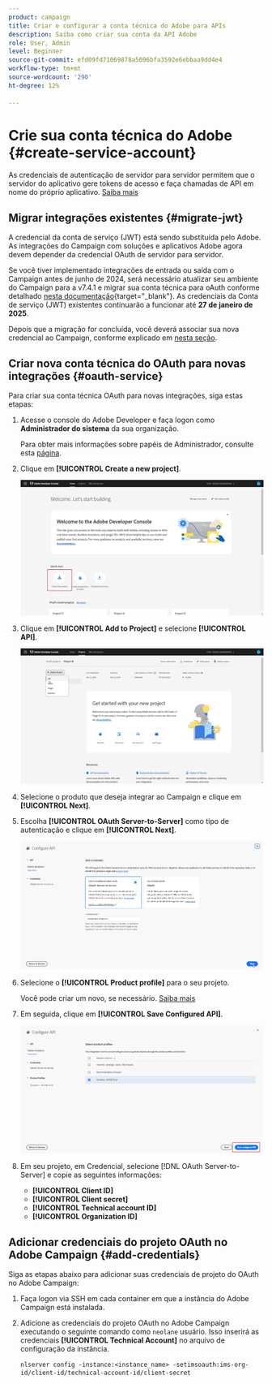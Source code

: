 ```yaml
---
product: campaign
title: Criar e configurar a conta técnica do Adobe para APIs
description: Saiba como criar sua conta da API Adobe
role: User, Admin
level: Beginner
source-git-commit: efd09fd71069878a5096bfa3592e6ebbaa9dd4e4
workflow-type: tm+mt
source-wordcount: '290'
ht-degree: 12%

---
```


# Crie sua conta técnica do Adobe {#create-service-account}

As credenciais de autenticação de servidor para servidor permitem que o servidor do aplicativo gere tokens de acesso e faça chamadas de API em nome do próprio aplicativo. [Saiba mais](https://developer.adobe.com/developer-console/docs/guides/authentication/ServerToServerAuthentication/)

## Migrar integrações existentes {#migrate-jwt}

A credencial da conta de serviço (JWT) está sendo substituída pelo Adobe. As integrações do Campaign com soluções e aplicativos Adobe agora devem depender da credencial OAuth de servidor para servidor.

Se você tiver implementado integrações de entrada ou saída com o Campaign antes de junho de 2024, será necessário atualizar seu ambiente do Campaign para a v7.4.1 e migrar sua conta técnica para oAuth conforme detalhado [nesta documentação](https://developer.adobe.com/developer-console/docs/guides/authentication/ServerToServerAuthentication/migration){target="_blank"}. As credenciais da Conta de serviço (JWT) existentes continuarão a funcionar até **27 de janeiro de 2025**.

Depois que a migração for concluída, você deverá associar sua nova credencial ao Campaign, conforme explicado em [nesta seção](#add-credentials).

## Criar nova conta técnica do OAuth para novas integrações {#oauth-service}

Para criar sua conta técnica OAuth para novas integrações, siga estas etapas:

1. Acesse o console do Adobe Developer e faça logon como **Administrador do sistema** da sua organização.

   Para obter mais informações sobre papéis de Administrador, consulte esta [página](https://helpx.adobe.com/br/enterprise/using/admin-roles.html).

1. Clique em **[!UICONTROL Create a new project]**.

   ![](assets/api-account-1.png)

1. Clique em **[!UICONTROL Add to Project]** e selecione **[!UICONTROL API]**.

   ![](assets/api-account-2.png)

1. Selecione o produto que deseja integrar ao Campaign e clique em **[!UICONTROL Next]**.

1. Escolha **[!UICONTROL OAuth Server-to-Server]** como tipo de autenticação e clique em **[!UICONTROL Next]**.

   ![](assets/api-account-3.png)

1. Selecione o **[!UICONTROL Product profile]** para o seu projeto.

   Você pode criar um novo, se necessário. [Saiba mais](https://helpx.adobe.com/enterprise/using/manage-product-profiles.html)

1. Em seguida, clique em **[!UICONTROL Save Configured API]**.

   ![](assets/api-account-4.png)

1. Em seu projeto, em Credencial, selecione [!DNL OAuth Server-to-Server] e copie as seguintes informações:

   * **[!UICONTROL Client ID]**
   * **[!UICONTROL Client secret]**
   * **[!UICONTROL Technical account ID]**
   * **[!UICONTROL Organization ID]**

## Adicionar credenciais do projeto OAuth no Adobe Campaign {#add-credentials}

Siga as etapas abaixo para adicionar suas credenciais de projeto do OAuth no Adobe Campaign:

1. Faça logon via SSH em cada container em que a instância do Adobe Campaign está instalada.

1. Adicione as credenciais do projeto OAuth no Adobe Campaign executando o seguinte comando como `neolane` usuário. Isso inserirá as credenciais **[!UICONTROL Technical Account]** no arquivo de configuração da instância.

   ```
   nlserver config -instance:<instance_name> -setimsoauth:ims-org-id/client-id/technical-account-id/client-secret
   ```

